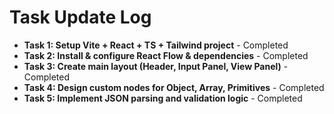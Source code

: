 # Task Update Log

- **Task 1: Setup Vite + React + TS + Tailwind project** - Completed
- **Task 2: Install & configure React Flow & dependencies** - Completed
- **Task 3: Create main layout (Header, Input Panel, View Panel)** - Completed
- **Task 4: Design custom nodes for Object, Array, Primitives** - Completed
- **Task 5: Implement JSON parsing and validation logic** - Completed